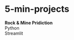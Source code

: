 # 5-min-projects

**Rock & Mine Pridiction**                                                                                                                                                                                                        
Python                                                                                                                                                                                                                   
Streamlit

